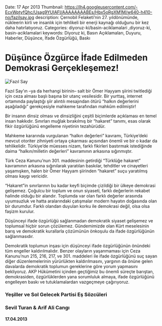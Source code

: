Date: 17 Apr 2013
Thumbnail: https://lh4.googleusercontent.com/-EcxWptyfQhc/Usag9YUIAFI/AAAAAAAABEs/Hbx5oRgXM1M/w640-h410-no/fazilsay.jpg
description: Çernobil Felaketi’nin 27. yıldönümünde, nükleerin kirli ve insanlık için tehlikeli bir enerji kaynağı olduğunu bir kez daha hatırlatıyoruz.
Categories: diyoruz-ki/basin-aciklamalari ,diyoruz-ki, basin-aciklamalari
keywords: Diyoruz ki, Basın Açıklamaları, Duyuru, Haberler, Düşünce, İfade Özgürlüğü, Baskı

# Düşünce Özgürce İfade Edilmeden Demokrasi Gerçekleşemez!

![Fazıl Say](https://lh4.googleusercontent.com/-EcxWptyfQhc/Usag9YUIAFI/AAAAAAAABEs/Hbx5oRgXM1M/w640-h410-no/fazilsay.jpg)


Fazıl Say’ın –ya da herhangi birinin– salt bir Ömer Hayyam şiirini twitlediği için ceza alması başlı başına bir utanç vesilesidir. Bir yurttaş, internet ortamında paylaştığı şiir alıntılı mesajından ötürü “halkın değerlerini aşağıladığı” gerekçesiyle mahkeme tarafından mahkûm edilmiştir!

Bir insanın dinsiz olması ve dinsizliğini çeşitli biçimlerde açıklaması en temel insan hakkıdır. Sınırları muğlak bırakılmış bir “hakaret” tanımı, esas olarak fikir özgürlüğünü engelleme niyetinin tezahürüdür.

Mahkeme kararında vurgulanan “halkın değerleri” kavramı, Türkiye’deki mevcut otoriter zihniyeti ortaya çıkarması açısından önemli ve bir o kadar da tehlikelidir. Türkiye’de müesses nizam, farklı fikirleri bastırmak istediğinde daima “halkın/milletin değerleri” kavramının arkasına sığınmıştır. 

Türk Ceza Kanunu’nun 301. maddesinin getirdiği “Türklüğe hakaret” kavramının arkasına sığınılarak yaratılan baskılar, tehditler ve cinayetleri yaşamışken, halen bir Ömer Hayyam şiirinden “hakaret” suçu yaratılmış olması kaygı vericidir. 

“Hakaret”in sınırlarının bu kadar keyfi biçimde çizildiği bir ülkeye demokrasi gelişemez. Çoğulcu bir toplum ve onun siyaseti, farklı değerlerin rekabet halinde olduğu bir alandır. Toplumda var olan farklı değerler arasında uyumsuzluk ve hatta aralarındaki çatışmalar modern hayatın doğasında olan bir durumdur. Farklı olandan duyulan korku ile demokrasi değil, olsa olsa faşizm kurulur.

Düşünceyi ifade özgürlüğü sağlanmadan demokratik siyaset gelişemez ve toplumsal hiçbir sorun çözülemez. Gündemimizde olan Kürt meselesinin barış ve demokratik kurallarla çözümünün önkoşulu da ifade özgürlüğünün sağlanmasıdır. 

Demokratik toplumun inşası için düşünceyi ifade özgürlüğünün önündeki tüm engeller kaldırılmalıdır. Benzer olayların yaşanmaması için Ceza Kanunu’nun 215, 216, 217, ve 301. maddeleri ile ifade özgürlüğünü suç sayan diğer düzenlemelerinin yürürlükten kaldırılmasını, yargının da önüne gelen davalarda demokratik toplumun gereklerine göre yorum yapmasını bekliyoruz. AKP Hükümetini içinden geçtiğimiz bu önemli süreçte barıştan, demokrasiden, özgürlüklerden yana sorumluluk almaya, ifade özgürlüğünü engelleyen baskı ve tutuklamalardan vazgeçmeye çağırıyoruz.



### Yeşiller ve Sol Gelecek Partisi Eş Sözcüleri
### Sevil Turan & Arif Ali Cangı

#### 17.04.2013
